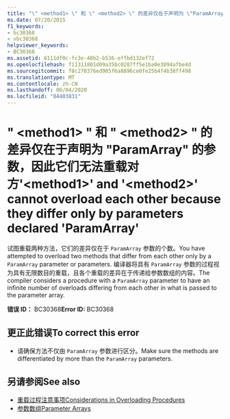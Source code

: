 ```yaml
---
title: "\" <method1> \" 和 \" <method2> \" 的差异仅在于声明为 \"ParamArray\" 的参数，因此它们无法重载对方"
ms.date: 07/20/2015
f1_keywords:
- bc30368
- vbc30368
helpviewer_keywords:
- BC30368
ms.assetid: 6111df0c-fc3e-40b2-b536-effbd132ef72
ms.openlocfilehash: f11311801d09a35bc0287ff5e1ba0e3894afbe4d
ms.sourcegitcommit: f8c270376ed905f6a8896ce0fe25b4f4b38ff498
ms.translationtype: MT
ms.contentlocale: zh-CN
ms.lasthandoff: 06/04/2020
ms.locfileid: "84403831"
---
```

# <a name="method1-and-method2-cannot-overload-each-other-because-they-differ-only-by-parameters-declared-paramarray"></a><span data-ttu-id="26bc6-102">" \<method1> " 和 " \<method2> " 的差异仅在于声明为 "ParamArray" 的参数，因此它们无法重载对方</span><span class="sxs-lookup"><span data-stu-id="26bc6-102">'\<method1>' and '\<method2>' cannot overload each other because they differ only by parameters declared 'ParamArray'</span></span>
<span data-ttu-id="26bc6-103">试图重载两种方法，它们的差异仅在于 `ParamArray` 参数的个数。</span><span class="sxs-lookup"><span data-stu-id="26bc6-103">You have attempted to overload two methods that differ from each other only by a `ParamArray` parameter or parameters.</span></span> <span data-ttu-id="26bc6-104">编译器将具有 `ParamArray` 参数的过程视为具有无限数目的重载，且各个重载的差异在于传递给参数数组的内容。</span><span class="sxs-lookup"><span data-stu-id="26bc6-104">The compiler considers a procedure with a `ParamArray` parameter to have an infinite number of overloads differing from each other in what is passed to the parameter array.</span></span>  
  
 <span data-ttu-id="26bc6-105">**错误 ID：** BC30368</span><span class="sxs-lookup"><span data-stu-id="26bc6-105">**Error ID:** BC30368</span></span>  
  
## <a name="to-correct-this-error"></a><span data-ttu-id="26bc6-106">更正此错误</span><span class="sxs-lookup"><span data-stu-id="26bc6-106">To correct this error</span></span>  
  
- <span data-ttu-id="26bc6-107">请确保方法不仅由 `ParamArray` 参数进行区分。</span><span class="sxs-lookup"><span data-stu-id="26bc6-107">Make sure the methods are differentiated by more than the `ParamArray` parameters.</span></span>  
  
## <a name="see-also"></a><span data-ttu-id="26bc6-108">另请参阅</span><span class="sxs-lookup"><span data-stu-id="26bc6-108">See also</span></span>

- [<span data-ttu-id="26bc6-109">重载过程注意事项</span><span class="sxs-lookup"><span data-stu-id="26bc6-109">Considerations in Overloading Procedures</span></span>](../programming-guide/language-features/procedures/considerations-in-overloading-procedures.md)
- [<span data-ttu-id="26bc6-110">参数数组</span><span class="sxs-lookup"><span data-stu-id="26bc6-110">Parameter Arrays</span></span>](../programming-guide/language-features/procedures/parameter-arrays.md)
